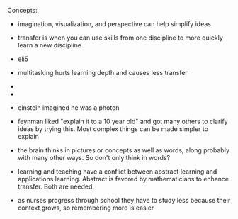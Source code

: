 Concepts:
- imagination, visualization, and perspective can help simplify ideas
- transfer is when you can use skills from one discipline to more quickly learn a new discipline
- eli5
- multitasking hurts learning depth and causes less transfer
- 
- 


- einstein imagined he was a photon
- feynman liked "explain it to a 10 year old" and got many others to clarify ideas by trying this. Most complex things can be made simpler to explain
- the brain thinks in pictures or concepts as well as words, along probably with many other ways. So don't only think in words?
- learning and teaching have a conflict between abstract learning and applications learning. Abstract is favored by mathematicians to enhance transfer. Both are needed.
- as nurses progress through school they have to study less because their context grows, so remembering more is easier